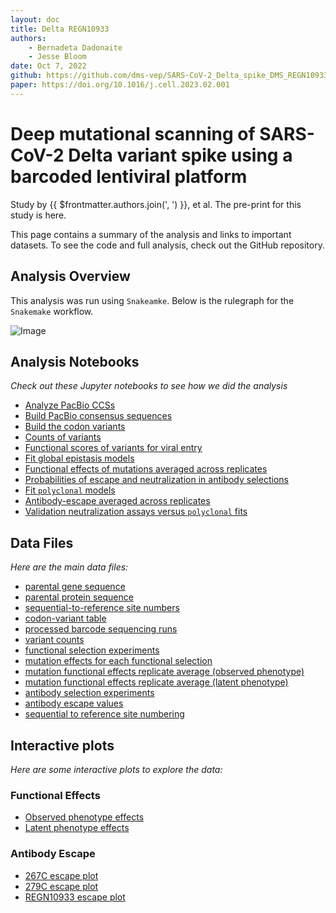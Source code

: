 ```yaml
---
layout: doc
title: Delta REGN10933
authors: 
    - Bernadeta Dadonaite
    - Jesse Bloom
date: Oct 7, 2022
github: https://github.com/dms-vep/SARS-CoV-2_Delta_spike_DMS_REGN10933
paper: https://doi.org/10.1016/j.cell.2023.02.001
---
```


# Deep mutational scanning of SARS-CoV-2 Delta variant spike using a barcoded lentiviral platform

Study by {{ $frontmatter.authors.join(', ') }}, et al. The pre-print for this study is <a v-bind:href="$frontmatter.paper">here</a>.

This page contains a summary of the analysis and links to important datasets. To see the code and full analysis, check out the <a v-bind:href="$frontmatter.github">GitHub repository</a>.

<!-- START EDITING HERE -->

## Analysis Overview

This analysis was run using `Snakeamke`. Below is the rulegraph for the `Snakemake` workflow.

![Image](https://dms-vep.github.io/SARS-CoV-2_Delta_spike_DMS_REGN10933/_images/rulegraph.svg)

## Analysis Notebooks

*Check out these Jupyter notebooks to see how we did the analysis*

- [Analyze PacBio CCSs]()
- [Build PacBio consensus sequences]()
- [Build the codon variants]()
- [Counts of variants]()
- [Functional scores of variants for viral entry]()
- [Fit global epistasis models]()
- [Functional effects of mutations averaged across replicates]()
- [Probabilities of escape and neutralization in antibody selections]()
- [Fit `polyclonal` models]()
- [Antibody-escape averaged across replicates]()
- [Validation neutralization assays versus `polyclonal` fits]()

## Data Files

*Here are the main data files:*

- [parental gene sequence]()
- [parental protein sequence]()
- [sequential-to-reference site numbers]()
- [codon-variant table]()
- [processed barcode sequencing runs]()
- [variant counts]()
- [functional selection experiments]()
- [mutation effects for each functional selection]()
- [mutation functional effects replicate average (observed phenotype)]()
- [mutation functional effects replicate average (latent phenotype)]()
- [antibody selection experiments]()
- [antibody escape values]()
- [sequential to reference site numbering]()

## Interactive plots

*Here are some interactive plots to explore the data:*

### Functional Effects

- [Observed phenotype effects]()
- [Latent phenotype effects]()

### Antibody Escape

- [267C escape plot]()
- [279C escape plot]()
- [REGN10933 escape plot]()

<Altair :spec-url="'https://dms-vep.github.io/SARS-CoV-2_Delta_spike_DMS_REGN10933/muteffects_latent_heatmap.html'"></Altair>
